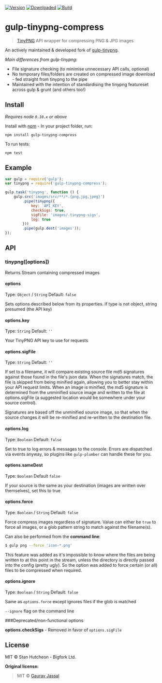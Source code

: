 [![Version](https://img.shields.io/npm/v/gulp-tinypng-compress.svg)][npm]
[![Downloaded](https://img.shields.io/npm/dm/gulp-tinypng-compress.svg)][npm]
[![Build](https://img.shields.io/travis/stnvh/gulp-tinypng-compress.svg)][travis]

# gulp-tinypng-compress

> [TinyPNG](https://tinypng.com) API wrapper for compressing PNG & JPG images

An actively maintained & developed fork of [gulp-tinypng](https://github.com/creativeaura/gulp-tinypng).

*Main differences from gulp-tinypng:*
- File signature checking (to minimise unnecessary API calls, optional)
- No temporary files/folders are created on compressed image download - fed straight from tinypng to the pipe
- Maintained with the intention of standardising the tinypng featureset across gulp & grunt (and others too!)

## Install
*Requires node `0.10.x` or above*

Install with [npm](https://npmjs.org/package/gulp-tinypng-compress) - In your project folder, run:

```
npm install gulp-tinypng-compress
```

To run tests:

```
npm test
```

## Example

```js
var gulp = require('gulp');
var tinypng = require('gulp-tinypng-compress');

gulp.task('tinypng', function () {
	gulp.src('images/src/**/*.{png,jpg,jpeg}')
		.pipe(tinypng({
			key: 'API_KEY',
			checkSigs: true,
			sigFile: 'images/.tinypng-sigs',
			log: true
		}))
		.pipe(gulp.dest('images'));
});
```

## API

### tinypng([options])

Returns Stream containing compressed images

#### options
Type: `Object` / `String`
Default: `false`

Sets options described below from its properties. If type is not object, string presumed (the API key)

#### options.key
Type: `String`
Default: `''`

Your TinyPNG API key to use for requests

#### options.sigFile
Type: `String`
Default: `''`

If set to a filename, it will compare existing source file md5 signatures against those found in the file's json data. When the signatures match, the file is skipped from being minified again, allowing you to better stay within your API request limits. When an image is minified, the md5 signature is determined from the unminified source image and written to the file at options.sigFile (a suggested location would be somewhere under your source control).

Signatures are based off the unminified source image, so that when the source changes it will be re-minified and re-written to the destination file.

#### options.log
Type: `Boolean`
Default: `false`

Set to true to log errors & messages to the console. Errors are dispatched via events anyway, so plugins like `gulp-plumber` can handle these for you.

#### options.sameDest
Type: `Boolean`
Default `false`

If your source is the same as your destination (images are written over themselves), set this to true

#### options.force
Type: `Boolean` / `String`
Default: `false`

Force compress images regardless of signature. Value can either be `true` to force all images, or a glob pattern string to match against the filename(s).

Can also be performed from the **command line**:
```bash
$ gulp png --force 'icon-*.png'
```

This feature was added as it's impossible to know where the files are being written to at this point in the stream, unless the directory is directly passed into the config (pretty ugly). So the option was added to force certain (or all) files to be compressed when required.

#### options.ignore
Type: `Boolean` / `String`
Default: `false`

Same as `options.force` except ignores files if the glob is matched

`--ignore` flag on the command line

###Deprecated/non-functional options

**options.checkSigs** - Removed in favor of `options.sigFile`


## License

MIT © Stan Hutcheon - Bigfork Ltd.

**Original license:**

>MIT © [Gaurav Jassal](http://gaurav.jassal.me)

[npm]: https://www.npmjs.com/package/gulp-tinypng-compress
[travis]: https://travis-ci.org/stnvh/gulp-tinypng-compress
